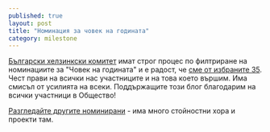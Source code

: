 ```yaml
---
published: true
layout: post
title: "Номинация за човек на годината"
category: milestone
---
```

[Български хелзинкски комитет](http://www.bghelsinki.org/) имат строг процес по филтриране на номинациите за "Човек на годината" и е радост, че [сме от избраните 35](http://www.humanoftheyear.org/novini/nominacii/proekt-obshtestvo/). Чест прави на всички нас участниците и на това което вършим. Има смисъл от усилията на всеки. Поддържащите този блог благодарим на всички участници в Общество!

[Разгледайте другите номинирани](http://www.humanoftheyear.org/nominirani-14/) - има много стойностни хора и проекти там. 

